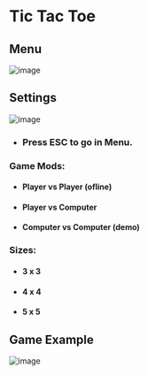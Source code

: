 # Tic Tac Toe
## Menu
![image](https://user-images.githubusercontent.com/79384225/143772150-f958fcd8-1d32-4333-b415-1ed408c5e8cb.png)
## Settings
![image](https://user-images.githubusercontent.com/79384225/143772177-4d905c7d-f08b-40d0-8e7d-b7fc608b757d.png)

- ### Press ESC to go in Menu.
### Game Mods:
 + #### Player vs Player (ofline)
 + #### Player vs Computer
 + #### Computer vs Computer (demo)
### Sizes:
 + #### 3 x 3
 + #### 4 x 4
 + #### 5 x 5
## Game Example 
![image](https://user-images.githubusercontent.com/79384225/143772196-b2defcc3-1db9-4ec4-921f-ca834e32440a.png)
